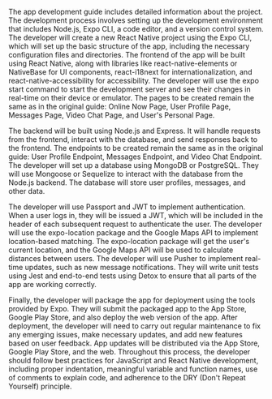 The app development guide includes detailed information about the project. The development process involves setting up the development environment that includes Node.js, Expo CLI, a code editor, and a version control system. The developer will create a new React Native project using the Expo CLI, which will set up the basic structure of the app, including the necessary configuration files and directories. The frontend of the app will be built using React Native, along with libraries like react-native-elements or NativeBase for UI components, react-i18next for internationalization, and react-native-accessibility for accessibility. The developer will use the expo start command to start the development server and see their changes in real-time on their device or emulator. The pages to be created remain the same as in the original guide: Online Now Page, User Profile Page, Messages Page, Video Chat Page, and User's Personal Page.

The backend will be built using Node.js and Express. It will handle requests from the frontend, interact with the database, and send responses back to the frontend. The endpoints to be created remain the same as in the original guide: User Profile Endpoint, Messages Endpoint, and Video Chat Endpoint. The developer will set up a database using MongoDB or PostgreSQL. They will use Mongoose or Sequelize to interact with the database from the Node.js backend. The database will store user profiles, messages, and other data.

The developer will use Passport and JWT to implement authentication. When a user logs in, they will be issued a JWT, which will be included in the header of each subsequent request to authenticate the user. The developer will use the expo-location package and the Google Maps API to implement location-based matching. The expo-location package will get the user's current location, and the Google Maps API will be used to calculate distances between users. The developer will use Pusher to implement real-time updates, such as new message notifications. They will write unit tests using Jest and end-to-end tests using Detox to ensure that all parts of the app are working correctly.

Finally, the developer will package the app for deployment using the tools provided by Expo. They will submit the packaged app to the App Store, Google Play Store, and also deploy the web version of the app. After deployment, the developer will need to carry out regular maintenance to fix any emerging issues, make necessary updates, and add new features based on user feedback. App updates will be distributed via the App Store, Google Play Store, and the web. Throughout this process, the developer should follow best practices for JavaScript and React Native development, including proper indentation, meaningful variable and function names, use of comments to explain code, and adherence to the DRY (Don't Repeat Yourself) principle.